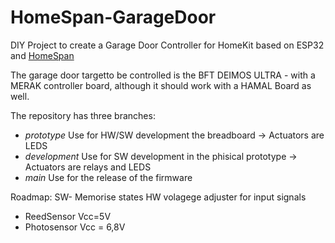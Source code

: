 # HomeSpan-GarageDoor

DIY Project to create a Garage Door Controller for HomeKit based on ESP32 and [HomeSpan](https://github.com/HomeSpan/HomeSpan)

The garage door targetto be controlled is the BFT DEIMOS ULTRA - with a MERAK controller board, although it should work with a HAMAL Board as well.

The repository has three branches:
- *prototype* Use for HW/SW development the breadboard -> Actuators are LEDS
- *development* Use for SW development in the phisical prototype -> Actuators are relays and LEDS
- *main* Use for the release of the firmware




Roadmap:
SW- Memorise states
HW volagege adjuster for input signals 
  - ReedSensor Vcc=5V
  - Photosensor Vcc = 6,8V